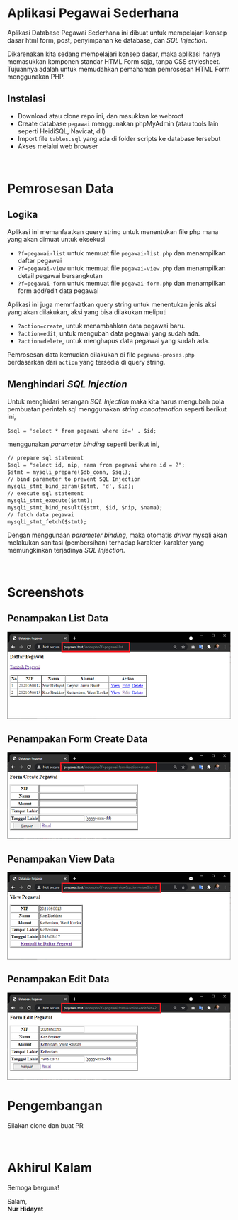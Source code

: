 # Aplikasi Pegawai Sederhana
Aplikasi Database Pegawai Sederhana ini dibuat untuk mempelajari konsep dasar html form, post, penyimpanan ke database, dan *SQL Injection*.

Dikarenakan kita sedang mempelajari konsep dasar, maka aplikasi hanya memasukkan komponen standar HTML Form saja, tanpa CSS stylesheet. Tujuannya adalah untuk memudahkan pemahaman pemrosesan HTML Form menggunakan PHP.

## Instalasi
- Download atau clone repo ini, dan masukkan ke webroot
- Create database `pegawai` menggunakan phpMyAdmin (atau tools lain seperti HeidiSQL, Navicat, dll)
- Import file `tables.sql` yang ada di folder scripts ke database tersebut
- Akses melalui web browser

&nbsp;
# Pemrosesan Data
## Logika
Aplikasi ini memanfaatkan query string untuk menentukan file php mana yang akan dimuat untuk eksekusi
- `?f=pegawai-list` untuk memuat file `pegawai-list.php` dan menampilkan daftar pegawai 
- `?f=pegawai-view` untuk memuat file `pegawai-view.php` dan menampilkan detail pegawai bersangkutan 
- `?f=pegawai-form` untuk memuat file `pegawai-form.php` dan menampilkan form add/edit data pegawai 

Aplikasi ini juga memnfaatkan query string untuk menentukan jenis aksi yang akan dilakukan, aksi yang bisa dilakukan meliputi 
- `?action=create`, untuk menambahkan data pegawai baru.
- `?action=edit`, untuk mengubah data pegawai yang sudah ada.
- `?action=delete`, untuk menghapus data pegawai yang sudah ada.

Pemrosesan data kemudian dilakukan di file `pegawai-proses.php` berdasarkan dari `action` yang tersedia di query string.

## Menghindari *SQL Injection*
Untuk menghidari serangan *SQL Injection* maka kita harus mengubah pola pembuatan perintah sql menggunakan *string concatenation* seperti berikut ini, 

`$sql = 'select * from pegawai where id=' . $id;`

menggunakan *parameter binding* seperti berikut ini, 

```
// prepare sql statement
$sql = "select id, nip, nama from pegawai where id = ?";
$stmt = mysqli_prepare($db_conn, $sql);
// bind parameter to prevent SQL Injection
mysqli_stmt_bind_param($stmt, 'd', $id);
// execute sql statement
mysqli_stmt_execute($stmt);
mysqli_stmt_bind_result($stmt, $id, $nip, $nama);
// fetch data pegawai
mysqli_stmt_fetch($stmt);
```
Dengan menggunaan *parameter binding*, maka otomatis *driver* mysqli akan melakukan sanitasi (pembersihan) terhadap karakter-karakter yang memungkinkan terjadinya *SQL Injection*.

&nbsp;
# Screenshots

## Penampakan List Data
![Tampilan List Data](images/screenshot-list.png?raw=true "Tampilan List Data")

## Penampakan Form Create Data
![Tampilan Edit Data](images/screenshot-create.png?raw=true "Tampilan Edit Data")

## Penampakan View Data
![Tampilan View Data](images/screenshot-view.png?raw=true "Tampilan View Data")

## Penampakan Edit Data
![Tampilan Edit Data](images/screenshot-edit.png?raw=true "Tampilan Edit Data")

# Pengembangan
Silakan clone dan buat PR 

&nbsp;
# Akhirul Kalam
Semoga berguna!

Salam,<br/>
<b>Nur Hidayat</b>
